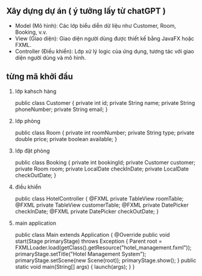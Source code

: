 ## Xây dựng dự án ( ý tưởng lấy từ chatGPT )
- Model (Mô hình): Các lớp biểu diễn dữ liệu như Customer, Room, Booking, v.v.
- View (Giao diện): Giao diện người dùng được thiết kế bằng JavaFX hoặc FXML.
- Controller (Điều khiển): Lớp xử lý logic của ứng dụng, tương tác với giao diện người dùng và mô hình.
## từng mã khởi đầu 
1) lớp kahsch hàng
   
   public class Customer {
    private int id;
    private String name;
    private String phoneNumber;
    private String email;
 }
2) lớp phòng
   
   public class Room {
    private int roomNumber;
    private String type;
    private double price;
    private boolean available;
 }
3) lớp đặt phòng
   
   public class Booking {
    private int bookingId;
    private Customer customer;
    private Room room;
    private LocalDate checkInDate;
    private LocalDate checkOutDate;
 }
4) điều khiển
   
   public class HotelController {
    @FXML
    private TableView<Room> roomTable;
    @FXML
    private TableView<Customer> customerTable;
    @FXML
    private DatePicker checkInDate;
    @FXML
    private DatePicker checkOutDate;
 }
5) main application
   
   public class Main extends Application {
    @Override
    public void start(Stage primaryStage) throws Exception {
        Parent root = FXMLLoader.load(getClass().getResource("hotel_management.fxml"));
        primaryStage.setTitle("Hotel Management System");
        primaryStage.setScene(new Scene(root));
        primaryStage.show();
    }
    public static void main(String[] args) {
        launch(args);
    }
 }

